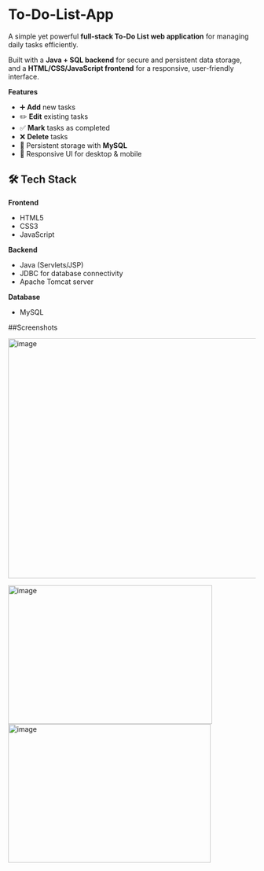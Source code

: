# To-Do-List-App

A simple yet powerful **full-stack To-Do List web application** for managing daily tasks efficiently.  

Built with a **Java + SQL backend** for secure and persistent data storage, and a **HTML/CSS/JavaScript frontend** for a responsive, user-friendly interface.  

**Features**
- ➕ **Add** new tasks  
- ✏️ **Edit** existing tasks  
- ✅ **Mark** tasks as completed  
- ❌ **Delete** tasks  
- 💾 Persistent storage with **MySQL**  
- 📱 Responsive UI for desktop & mobile


## 🛠 Tech Stack
**Frontend**
- HTML5  
- CSS3  
- JavaScript

**Backend**
- Java (Servlets/JSP)  
- JDBC for database connectivity  
- Apache Tomcat server  

**Database**
- MySQL

##Screenshots

<img width="913" height="488" alt="image" src="https://github.com/user-attachments/assets/f0190bb8-4d66-49eb-b2a9-1f565a4ce700" />

<img width="415" height="282" alt="image" src="https://github.com/user-attachments/assets/7ce3be3d-2c0d-463f-93eb-3f9deca92bda" />   <img width="412" height="282" alt="image" src="https://github.com/user-attachments/assets/86ad5d83-3049-49da-a2dd-03f06311be60" />


